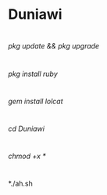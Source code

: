 # Duniawi

#
*pkg update && pkg upgrade*
#
*pkg install ruby*
#
*gem install lolcat*
#
*cd Duniawi*
#
_chmod +x *_
#
*./ah.sh
#
